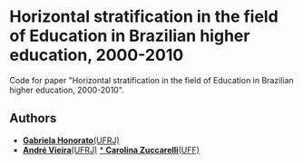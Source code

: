 # Horizontal stratification in the field of Education in Brazilian higher education, 2000-2010

Code for paper "Horizontal stratification in the field of Education in Brazilian higher education, 2000-2010".

## Authors

* [**Gabriela Honorato**(UFRJ)](http://lattes.cnpq.br/2955799585054779)
* [**André Vieira**(UFRJ)](http://ahpvieira.github.io)
[* **Carolina Zuccarelli**(UFF)](http://buscatextual.cnpq.br/buscatextual/visualizacv.do?metodo=apresentar&id=K4732064J3)